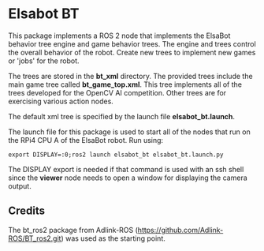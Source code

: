 # Elsabot BT

This package implements a ROS 2 node that implements the ElsaBot behavior tree engine and game behavior trees.  The engine and trees control the overall behavior of the robot.  Create new trees to implement new games or 'jobs' for the robot.

The trees are stored in the **bt_xml** directory. The provided trees include the main game tree called **bt_game_top.xml**.  This tree implements all of the trees developed for the OpenCV AI competition.  Other trees are for exercising various action nodes.

The default xml tree is specified by the launch file **elsabot_bt.launch**.

The launch file for this package is used to start all of the nodes that run on the RPi4 CPU A of the ElsaBot robot.  Run using:

```
export DISPLAY=:0;ros2 launch elsabot_bt elsabot_bt.launch.py
```
The DISPLAY export is needed if that command is used with an ssh shell since the **viewer** node needs to open a window for displaying the camera output.

## Credits

The bt_ros2 package from Adlink-ROS (https://github.com/Adlink-ROS/BT_ros2.git) was used as the starting point.

